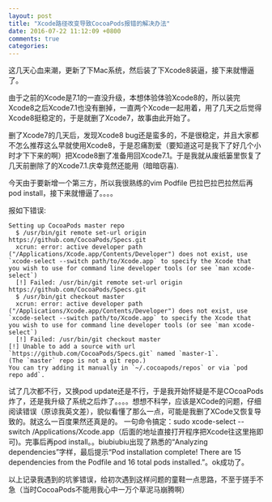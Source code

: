 ```yaml
---
layout: post
title: "Xcode路径改变导致CocoaPods报错的解决办法"
date: 2016-07-22 11:12:09 +0800
comments: true
categories: 
---
```

这几天心血来潮，更新了下Mac系统，然后装了下Xcode8装逼，接下来就懵逼了。
<!--more-->
由于之前的Xcode是7.1的一直没升级，本想体验体验Xcode8的，所以装完Xcode8之后Xcode7.1也没有删掉，一直两个Xcode一起用着，用了几天之后觉得Xcode8挺稳定的，于是就删了Xcode7，故事由此开始了。

删了Xcode7的几天后，发现Xcode8 bug还是蛮多的，不是很稳定，并且大家都不怎么推荐这么早就使用Xcode8，于是忍痛割爱（要知道这可是我下了好几个小时才下下来的啊）把Xcode8删了准备用回Xcode7.1。于是我就从废纸篓里恢复了几天前删除了的Xcode7.1.庆幸竟然还能用（暗暗窃喜).

今天由于要新增一个第三方，所以我很熟练的vim Podfile
巴拉巴拉巴拉然后再 pod install，接下来就懵逼了。。。。

报如下错误:

```
Setting up CocoaPods master repo
  $ /usr/bin/git remote set-url origin https://github.com/CocoaPods/Specs.git
  xcrun: error: active developer path ("/Applications/Xcode.app/Contents/Developer") does not exist, use `xcode-select --switch path/to/Xcode.app` to specify the Xcode that you wish to use for command line developer tools (or see `man xcode-select`)
  [!] Failed: /usr/bin/git remote set-url origin https://github.com/CocoaPods/Specs.git
  $ /usr/bin/git checkout master
  xcrun: error: active developer path ("/Applications/Xcode.app/Contents/Developer") does not exist, use `xcode-select --switch path/to/Xcode.app` to specify the Xcode that you wish to use for command line developer tools (or see `man xcode-select`)
  [!] Failed: /usr/bin/git checkout master
[!] Unable to add a source with url `https://github.com/CocoaPods/Specs.git` named `master-1`.
(The `master` repo is not a git repo.)
You can try adding it manually in `~/.cocoapods/repos` or via `pod repo add`.
```

试了几次都不行，又换pod update还是不行，于是我开始怀疑是不是COcoaPods炸了，还是我升级了系统之后炸了。。。。想想不科学，应该是XCode的问题，仔细阅读错误（原谅我英文差），貌似看懂了那么一点，可能是我删了XCode又恢复导致的。就这么一百度果然还真是的。
一句命令搞定：sudo xcode-select --switch /Applications/Xcode.app（后面的地址直接打开程序把Xcode往这里拖即可)。完事后再pod install。。biubiubiu出现了熟悉的“Analyzing dependencies”字样，最后提示“Pod installation complete! There are 15 dependencies from the Podfile and 16 total pods installed.”。ok成功了。

以上记录我遇到的坑爹错误，给初次遇到这样问题的童鞋一点思路，不至于搓手不急（当时CocoaPods不能用我心中一万个草泥马崩腾啊）